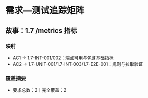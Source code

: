 # 需求—测试追踪矩阵

## 故事：1.7 /metrics 指标

### 映射

- AC1 → 1.7-INT-001/002：端点可用与包含基础指标
- AC2 → 1.7-UNIT-001/1.7-INT-003/1.7-E2E-001：规则与拉取验证

### 覆盖摘要

- 要求总数：2｜完全覆盖：2

